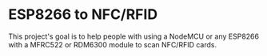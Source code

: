 # ESP8266 to NFC/RFID

This project's goal is to help people with using a NodeMCU or any ESP8266 with a MFRC522 or RDM6300 module to scan NFC/RFID cards.
